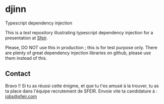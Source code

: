 # djinn

Typescript dependency injection

This is a _test_ repository illustrating typescript dependency injection for a presentation at [Sfeir](https://www.sfeir.com/fr/).  

Please, DO NOT use this in production ; this is for test purpose only. There are plenty of great dependency injection libraries on github, please use them instead of this.

## Contact

Bravo !! Si tu as réussi cette énigme, et que tu t'es amusé à la trouver, tu as ta place dans l'équipe recrutement de SFEIR. Envoie vite ta candidature à : jobs@sfeir.com

